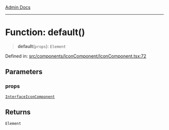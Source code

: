 [Admin Docs](/)

***

# Function: default()

> **default**(`props`): `Element`

Defined in: [src/components/IconComponent/IconComponent.tsx:72](https://github.com/PalisadoesFoundation/talawa-admin/blob/main/src/components/IconComponent/IconComponent.tsx#L72)

## Parameters

### props

[`InterfaceIconComponent`](../interfaces/InterfaceIconComponent.md)

## Returns

`Element`

